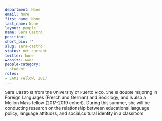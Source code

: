 ```yaml
---
department: None
email: None
first_name: None
last_name: None
layout: people
name: Sara Castro
position:
short_bio: ''
slug: sara-castro
status: not_current
twitter: None
website: None
people-category:
- student
roles:
- LAMI Fellow, 2017
---
```


Sara Castro is from the University of Puerto Rico. She is double majoring in Foreign Languages (French and German) and Sociology, and is also a Mellon Mays fellow (2017-2019 cohort). During this summer, she will be conducting research on the relationship between educational language policy, language attitudes, and social/cultural identity in a classroom.
